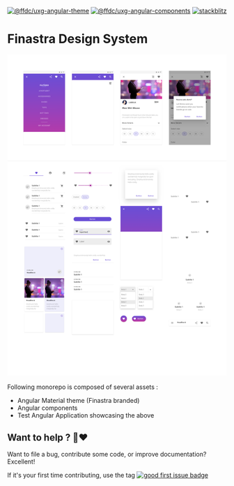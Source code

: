 [![@ffdc/uxg-angular-theme](https://img.shields.io/npm/v/@ffdc/uxg-angular-theme?label=uxg-angular-theme&style=flat-square)](https://www.npmjs.com/package/@ffdc/uxg-angular-theme)
[![@ffdc/uxg-angular-components](https://img.shields.io/npm/v/@ffdc/uxg-angular-components?label=uxg-angular-components&style=flat-square)](https://www.npmjs.com/package/@ffdc/uxg-angular-components)
[![stackblitz](https://img.shields.io/badge/stackblitz-ffdcbot-brightgreen?style=flat-square)](https://stackblitz.com/@ffdcbot)

# Finastra Design System

![](./.github/assets/design-kit-foundations.png)

Following monorepo is composed of several assets :

- Angular Material theme (Finastra branded)
- Angular components
- Test Angular Application showcasing the above

## Want to help ? 🤗❤️

Want to file a bug, contribute some code, or improve documentation?
Excellent!

If it's your first time contributing, use the tag [![good first issue badge](https://img.shields.io/badge/-good%20first%20issue-blueviolet?style=flat-square)](https://github.com/fusionfabric/finastra-design-system/issues?q=is%3Aissue+is%3Aopen+label%3A%22good+first+issue%22)
